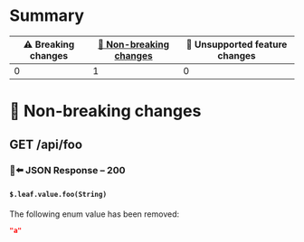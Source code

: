 # Summary

| ⚠️ Breaking changes | [🙆 Non-breaking changes](#non-breaking-changes) | 🤷 Unsupported feature changes |
|---------------------|-------------------------------------------------|-------------------------------|
| 0                   | 1                                               | 0                             |

# <span id="non-breaking-changes"></span>🙆 Non-breaking changes

## **GET** /api/foo

### 📱⬅️ JSON Response – 200

#### `$.leaf.value.foo(String)`

The following enum value has been removed:

``` json
"a"
```
